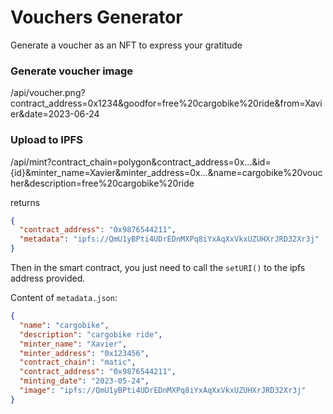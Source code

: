 # Vouchers Generator

Generate a voucher as an NFT to express your gratitude

### Generate voucher image

/api/voucher.png?contract_address=0x1234&goodfor=free%20cargobike%20ride&from=Xavier&date=2023-06-24

### Upload to IPFS

/api/mint?contract_chain=polygon&contract_address=0x...&id={id}&minter_name=Xavier&minter_address=0x...&name=cargobike%20voucher&description=free%20cargobike%20ride

returns

```json
{
  "contract_address": "0x9876544211",
  "metadata": "ipfs://QmU1yBPti4UDrEDnMXPq8iYxAqXxVkxUZUHXrJRD32Xr3j"
}
```

Then in the smart contract, you just need to call the `setURI()` to the ipfs address provided.

Content of `metadata.json`:

```json
{
  "name": "cargobike",
  "description": "cargobike ride",
  "minter_name": "Xavier",
  "minter_address": "0x123456",
  "contract_chain": "matic",
  "contract_address": "0x9876544211",
  "minting_date": "2023-05-24",
  "image": "ipfs://QmU1yBPti4UDrEDnMXPq8iYxAqXxVkxUZUHXrJRD32Xr3j"
}
```
